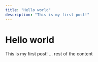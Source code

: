 ```yaml
---
title: "Hello world"
description: "This is my first post!"
---
```


# Hello world

This is my first post!
... rest of the content
